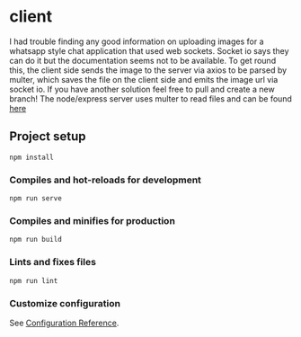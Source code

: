 # client
I had trouble finding any good information on uploading images for a whatsapp style chat application that used web sockets. Socket io says they can do it but the documentation seems not to be available. To get round this, the client side sends the image to the server via axios to be parsed by multer, which saves the file on the client side and emits the image url via socket io.
If you have another solution feel free to pull and create a new branch!
The node/express server uses multer to read files and can be found [here](https://github.com/al-mister-dog/chat-app)
## Project setup
```
npm install
```

### Compiles and hot-reloads for development
```
npm run serve
```

### Compiles and minifies for production
```
npm run build
```

### Lints and fixes files
```
npm run lint
```

### Customize configuration
See [Configuration Reference](https://cli.vuejs.org/config/).
